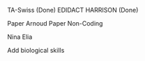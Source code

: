 TA-Swiss (Done)
EDIDACT
HARRISON (Done)


Paper Arnoud
Paper Non-Coding 

Nina
Elia

Add biological skills